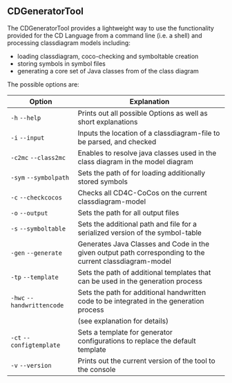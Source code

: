 <!-- (c) https://github.com/MontiCore/monticore -->
## CDGeneratorTool

The CDGeneratorTool provides a lightweight way to use the 
functionality provided for the CD Language 
from a command line (i.e. a shell) and processing classdiagram 
models including:

- loading classdiagram, coco-checking and symboltable creation
- storing symbols in symbol files
- generating a core set of Java classes from of the class diagram

The possible options are:

| Option                     | Explanation                                                                                              |
|----------------------------|----------------------------------------------------------------------------------------------------------|
| `-h` `--help`              | Prints out all possible Options as well as short explanations                                            |
| `-i` `--input`             | Inputs the location of a classdiagram-file to be parsed, and checked                                     |
| `-c2mc` `--class2mc`       | Enables to resolve java classes used in the class diagram in the model diagram                           |
| `-sym` `--symbolpath`      | Sets the path of for loading additionally stored symbols                                                 |
| `-c` `--checkcocos`        | Checks all CD4C-CoCos on the current classdiagram-model                                                  |
| `-o` `--output`            | Sets the path for all output files                                                                       |
| `-s` `--symboltable`       | Sets the additional path and file for a serialized version of the symbol-table                           |
| `-gen` `--generate`        | Generates Java Classes and Code in the given output path corresponding to the current classdiagram-model |
| `-tp` `--template`         | Sets the path of additional templates that can be used in the generation process                         |
| `-hwc` `--handwrittencode` | Sets the path for additional handwritten code to be integrated in the generation process                 |
|                            | (see explanation for details)                                                                            |
| `-ct` `--configtemplate`   | Sets a template for generator configurations to replace the default template                   |
| `-v` `--version`           | Prints out the current version of the tool to the console                                                |
